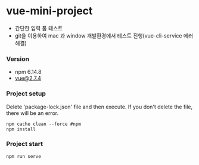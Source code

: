 # vue-mini-project
- 간단한 입력 폼 테스트
- git을 이용하여 mac 과 window 개발환경에서 테스트 진행(vue-cli-service 에러 해결)
### Version
- npm 6.14.8
- vue@2.7.4

### Project setup
Delete 'package-lock.json' file and then execute. If you don't delete the file, there will be an error.
```
npm cache clean --force #npm
npm install
```

### Project start
```
npm run serve
```

